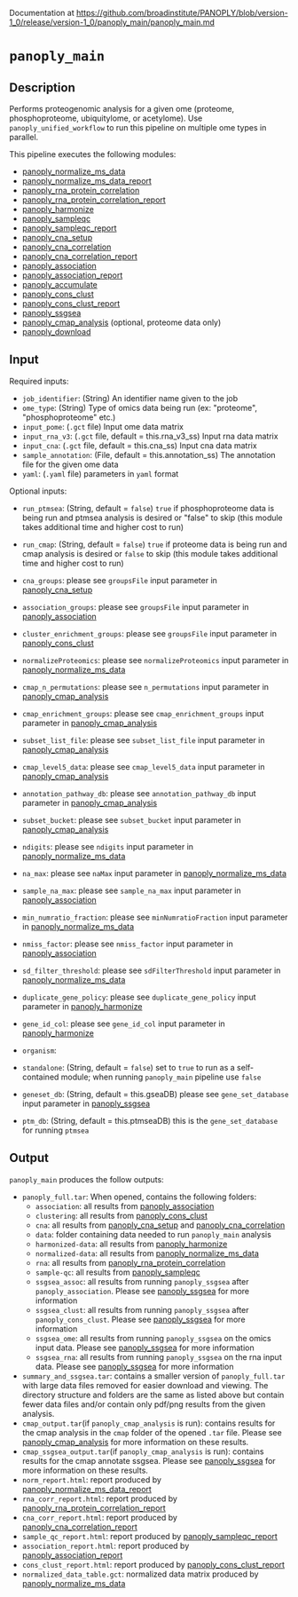 Documentation at https://github.com/broadinstitute/PANOPLY/blob/version-1_0/release/version-1_0/panoply_main/panoply_main.md

# ```panoply_main```

## Description
Performs proteogenomic analysis for a given ome (proteome, phosphoproteome, ubiquitylome, or acetylome). Use ```panoply_unified_workflow``` to run this pipeline on multiple ome types in parallel. 

This pipeline executes the following modules:

* [panoply_normalize_ms_data](./Data-Preparation-Modules%3A-panoply_normalize_ms_data)
* [panoply_normalize_ms_data_report](./Report-Modules%3A-panoply_normalize_ms_data_report)
* [panoply_rna_protein_correlation](./Data-Analysis-Modules%3A-panoply_rna_protein_correlation)
* [panoply_rna_protein_correlation_report](./Report-Modules%3A-panoply_rna_protein_correlation_report)
* [panoply_harmonize](./Support-Modules%3A-panoply_harmonize)
* [panoply_sampleqc](./Data-Preparation-Modules%3A-panoply_sampleqc)
* [panoply_sampleqc_report](./Report-Modules%3A-panoply_sampleqc_report)
* [panoply_cna_setup](./Support-Modules%3A-panoply_cna_setup)
* [panoply_cna_correlation](./Data-Analysis-Modules%3A-panoply_cna_correlation)
* [panoply_cna_correlation_report](./Report-Modules%3A-panoply_cna_correlation_report)
* [panoply_association](./Data-Analysis-Modules%3A-panoply_association)
* [panoply_association_report](./Report-Modules%3A-panoply_association_report)
* [panoply_accumulate](./Support-Modules%3A-panoply_accumulate)
* [panoply_cons_clust](./Data-Analysis-Modules%3A-panoply_cons_clust)
* [panoply_cons_clust_report](./Report-Modules%3A-panoply_cons_clust_report)
* [panoply_ssgsea](./Data-Analysis-Modules%3A-panoply_ssgsea)
* [panoply_cmap_analysis](./Data-Analysis-Modules%3A-panoply_cmap_analysis) (optional, proteome data only)
* [panoply_download](./Support-Modules%3A-panoply_download)

## Input

Required inputs:

* ```job_identifier```: (String) An identifier name given to the job
* ```ome_type```: (String) Type of omics data being run (ex: "proteome", "phosphoproteome" etc.)
* ```input_pome```: (`.gct` file) Input ome data matrix
* ```input_rna_v3```: (`.gct` file, default = this.rna_v3_ss) Input rna data matrix
* ```input_cna```: (`.gct` file, default = this.cna_ss) Input cna data matrix
* ```sample_annotation```: (File, default = this.annotation_ss) The annotation file for the given ome data
* ```yaml```: (`.yaml` file) parameters in `yaml` format

Optional inputs:
* ```run_ptmsea```: (String, default = ```false```) ```true``` if phosphoproteome data is being run and ptmsea analysis is desired or "false" to skip (this module takes additional time and higher cost to run)
* ```run_cmap```: (String, default = ```false```) ```true``` if proteome data is being run and cmap analysis is desired or ```false``` to skip (this module takes additional time and higher cost to run)
* ```cna_groups```: please see `groupsFile` input parameter in [panoply_cna_setup](./Support-Modules%3A-panoply_cna_setup)
* ```association_groups```: please see `groupsFile` input parameter in [panoply_association](./Data-Analysis-Modules%3A-panoply_association)
* ```cluster_enrichment_groups```: please see `groupsFile` input parameter in [panoply_cons_clust](./Data-Analysis-Modules%3A-panoply_cons_clust)
* ```normalizeProteomics```: please see `normalizeProteomics` input parameter in [panoply_normalize_ms_data](./Data-Preparation-Modules%3A-panoply_normalize_ms_data)

* ```cmap_n_permutations```: please see `n_permutations` input parameter in [panoply_cmap_analysis](./Data-Analysis-Modules%3A-panoply_cmap_analysis)
* ```cmap_enrichment_groups```: please see `cmap_enrichment_groups` input parameter in [panoply_cmap_analysis](./Data-Analysis-Modules%3A-panoply_cmap_analysis)
* ```subset_list_file```: please see `subset_list_file` input parameter in [panoply_cmap_analysis](./Data-Analysis-Modules%3A-panoply_cmap_analysis)
* ```cmap_level5_data```: please see `cmap_level5_data` input parameter in [panoply_cmap_analysis](./Data-Analysis-Modules%3A-panoply_cmap_analysis)
* ```annotation_pathway_db```: please see `annotation_pathway_db` input parameter in [panoply_cmap_analysis](./Data-Analysis-Modules%3A-panoply_cmap_analysis)
* ```subset_bucket```: please see `subset_bucket` input parameter in [panoply_cmap_analysis](./Data-Analysis-Modules%3A-panoply_cmap_analysis)

* ```ndigits```: please see `ndigits` input parameter in [panoply_normalize_ms_data](./Data-Preparation-Modules%3A-panoply_normalize_ms_data)
* ```na_max```: please see `naMax` input parameter in [panoply_normalize_ms_data](./Data-Preparation-Modules%3A-panoply_normalize_ms_data)
* ```sample_na_max```: please see `sample_na_max` input parameter in [panoply_association](./Data-Analysis-Modules%3A-panoply_association)
* ```min_numratio_fraction```: please see `minNumratioFraction` input parameter in [panoply_normalize_ms_data](./Data-Preparation-Modules%3A-panoply_normalize_ms_data)
* ```nmiss_factor```: please see `nmiss_factor` input parameter in [panoply_association](./Data-Analysis-Modules%3A-panoply_association)
* ```sd_filter_threshold```: please see `sdFilterThreshold` input parameter in [panoply_normalize_ms_data](./Data-Preparation-Modules%3A-panoply_normalize_ms_data)
* ```duplicate_gene_policy```: please see `duplicate_gene_policy` input parameter in [panoply_harmonize](./Support-Modules%3A-panoply_harmonize)
* ```gene_id_col```: please see `gene_id_col` input parameter in [panoply_harmonize](./Support-Modules%3A-panoply_harmonize)
* ```organism```: 

* ```standalone```: (String, default = ```false```) set to ```true``` to run as a self-contained module; when running `panoply_main` pipeline use ```false```
* ```geneset_db```: (String, default = this.gseaDB) please see `gene_set_database` input parameter in [panoply_ssgsea](./Data-Analysis-Modules%3A-panoply_ssgsea)
* ```ptm_db```: (String, default = this.ptmseaDB) this is the `gene_set_database` for running ```ptmsea```


## Output

`panoply_main` produces the follow outputs:

* `panoply_full.tar`:
When opened, contains the following folders:
	- `association`: all results from [panoply_association](./Data-Analysis-Modules%3A-panoply_association)
	- `clustering`: all results from [panoply_cons_clust](./Data-Analysis-Modules%3A-panoply_cons_clust)
	- `cna`: all results from [panoply_cna_setup](./Support-Modules%3A-panoply_cna_setup) and [panoply_cna_correlation](./Data-Analysis-Modules%3A-panoply_cna_correlation)
	- `data`: folder containing data needed to run `panoply_main` analysis
	- `harmonized-data`: all results from [panoply_harmonize](./Support-Modules%3A-panoply_harmonize)
	- `normalized-data`: all results from [panoply_normalize_ms_data](./Data-Preparation-Modules%3A-panoply_normalize_ms_data)
	- `rna`: all results from [panoply_rna_protein_correlation](./Data-Analysis-Modules%3A-panoply_rna_protein_correlation)
	- `sample-qc`: all results from [panoply_sampleqc](./Data-Preparation-Modules%3A-panoply_sampleqc)
	- `ssgsea_assoc`: all results from running `panoply_ssgsea` after `panoply_association`. Please see [panoply_ssgsea](./Data-Analysis-Modules%3A-panoply_ssgsea) for more information
	- `ssgsea_clust`: all results from running `panoply_ssgsea` after `panoply_cons_clust`. Please see [panoply_ssgsea](./Data-Analysis-Modules%3A-panoply_ssgsea) for more information 
	- `ssgsea_ome`: all results from running `panoply_ssgsea` on the omics input data. Please see [panoply_ssgsea](./Data-Analysis-Modules%3A-panoply_ssgsea) for more information
	- `ssgsea_rna`: all results from running `panoply_ssgsea` on the rna input data. Please see [panoply_ssgsea](./Data-Analysis-Modules%3A-panoply_ssgsea) for more information
* `summary_and_ssgsea.tar`: contains a smaller version of `panoply_full.tar` with large data files removed for easier download and viewing. The directory structure and folders are the same as listed above but contain fewer data files and/or contain only pdf/png results from the given analysis.
* `cmap_output.tar`(if `panoply_cmap_analysis` is run): contains results for the cmap analysis in the `cmap` folder of the opened `.tar` file. Please see [panoply_cmap_analysis](./Data-Analysis-Modules%3A-panoply_cmap_analysis) for more information on these results.
* `cmap_ssgsea_output.tar`(if `panoply_cmap_analysis` is run): contains results for the cmap annotate ssgsea. Please see [panoply_ssgsea](./Data-Analysis-Modules%3A-panoply_ssgsea) for more information on these results.
* `norm_report.html`: report produced by [panoply_normalize_ms_data_report](./Report-Modules%3A-panoply_normalize_ms_data_report)
* `rna_corr_report.html`: report produced by [panoply_rna_protein_correlation_report](./Report-Modules%3A-panoply_rna_protein_correlation_report)
* `cna_corr_report.html`: report produced by [panoply_cna_correlation_report](./Report-Modules%3A-panoply_cna_correlation_report)
* `sample_qc_report.html`: report produced by [panoply_sampleqc_report](./Report-Modules%3A-panoply_sampleqc_report)
* `association_report.html`: report produced by [panoply_association_report](./Report-Modules%3A-panoply_association_report)
* `cons_clust_report.html`: report produced by [panoply_cons_clust_report](./Report-Modules%3A-panoply_cons_clust_report)
* `normalized_data_table.gct`: normalized data matrix produced by [panoply_normalize_ms_data](./Data-Preparation-Modules%3A-panoply_normalize_ms_data)



